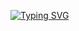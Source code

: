 [![Typing SVG](https://readme-typing-svg.herokuapp.com/?color=f0f6fc&lines=Hi+there,+I'm+heon&font=Redressed&size=40)](https://git.io/typing-svg)


